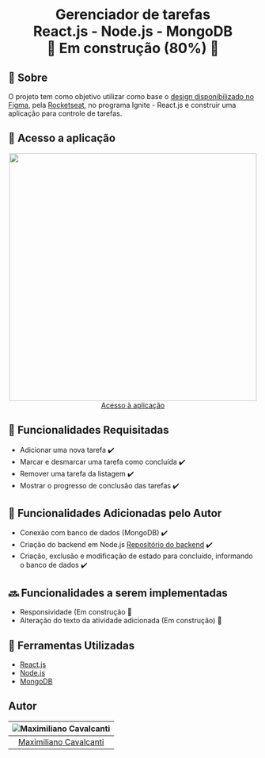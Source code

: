 <h1 align="center" >
  <p>
    Gerenciador de tarefas<br>
    React.js - Node.js - MongoDB <br>
   🚧 Em construção (80%) 🚧
  </p>
</h1>

## 📕 Sobre

O projeto tem como objetivo utilizar como base o [design disponibilizado no Figma](https://www.figma.com/file/rxqPolPRmWld7TX3g0lLih/ToDo-List-(Copy)?node-id=0%3A1),  pela [Rocketseat](https://www.rocketseat.com.br/), no programa Ignite - React.js e construir uma aplicação para controle de tarefas.

## 🔗 Acesso a aplicação

<p align="center">
<a href="https://todo-app-ignite.netlify.app/">
<img src="https://user-images.githubusercontent.com/95191637/178337294-68bc119d-43a8-407b-a6c4-b3fa0aaae990.png" width="500"/><br>
Acesso à aplicação
</a>
</p>


## 📝 Funcionalidades Requisitadas
- Adicionar uma nova tarefa ✔️
- Marcar e desmarcar uma tarefa como concluída ✔️
- Remover uma tarefa da listagem ✔️
- Mostrar o progresso de conclusão das tarefas ✔️

## 📝 Funcionalidades Adicionadas pelo Autor
- Conexão com banco de dados (MongoDB) ✔️
- Criação do backend em Node.js [Repositório do backend](https://github.com/maxmcavalcanti/todolist-nodejs-backend-) ✔️
- Criação, exclusão e modificação de estado para concluído, informando o banco de dados ✔️

## 🔜 Funcionalidades a serem implementadas
- Responsividade (Em construção 🚧
- Alteração do texto da atividade adicionada (Em construção) 🚧


## 🔧 Ferramentas Utilizadas

- [React.js](https://reactjs.org/)
- [Node.js](https://nodejs.org/en/)
- [MongoDB](https://www.mongodb.com/)


## Autor

| ![Maximiliano Cavalcanti](https://avatars.githubusercontent.com/u/95191637?v=4&s=150)|
|:---------------------:|
|  [Maximiliano Cavalcanti](https://github.com/maxmcavalcanti/)   |
